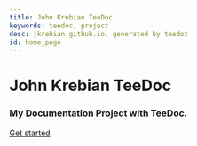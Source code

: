 ```yaml
---
title: John Krebian TeeDoc
keywords: teedoc, project
desc: jkrebian.github.io, generated by teedoc
id: home_page
---
```





<div>
    <h1><span>John Krebian TeeDoc</span></h1>
    <h3>My Documentation Project with TeeDoc.</h3>
</div>
<div id="big_btn_wrapper">
    <div class="big_btn">
        <a href="/get_started/en/">Get started</a>
    </div>
</div>
